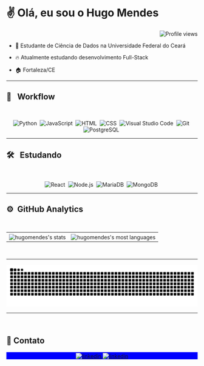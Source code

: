 <h1 align="left">✌ <strong>Olá, eu sou o Hugo Mendes</strong></h1>

<p align="right"> <img src="https://komarev.com/ghpvc/?username=fhugomendes&color=blue" alt="Profile views" /> </p>

-  📖 Estudante de Ciência de Dados na Universidade Federal do Ceará

- 🔥 Atualmente estudando desenvolvimento Full-Stack

- 🏠 Fortaleza/CE  

----

## 💼 &nbsp; Workflow

<br>

<div align="center">
  
  ![Python](https://img.shields.io/badge/-Python-05122A?style=flat&logo=python)&nbsp;
  ![JavaScript](https://img.shields.io/badge/-JavaScript-05122A?style=flat&logo=javascript)&nbsp;
  ![HTML](https://img.shields.io/badge/-HTML-05122A?style=flat&logo=HTML5)&nbsp;
  ![CSS](https://img.shields.io/badge/-CSS-05122A?style=flat&logo=CSS3&logoColor=1572B6)&nbsp;
  ![Visual Studio Code](https://img.shields.io/badge/-Visual%20Studio%20Code-05122A?style=flat&logo=visual-studio-code&logoColor=007ACC)&nbsp;
  ![Git](https://img.shields.io/badge/-Git-05122A?style=flat&logo=git)&nbsp;
  ![PostgreSQL](https://img.shields.io/badge/-PostgreSQL-05122A?style=flat&logo=postgresql)&nbsp;
  
  
</div>

---

## 🛠 &nbsp; Estudando

<br>

<div align="center">
  
  ![React](https://img.shields.io/badge/-React-05122A?style=flat&logo=react)&nbsp;
  ![Node.js](https://img.shields.io/badge/-Node.js-05122A?style=flat&logo=node.js)&nbsp;
  ![MariaDB](https://img.shields.io/badge/-MariaDB-05122A?style=flat&logo=mariadb)&nbsp;
  ![MongoDB](https://img.shields.io/badge/-MongoDB-05122A?style=flat&logo=mongodb)&nbsp;

</div>

----

## ⚙️ &nbsp;GitHub Analytics
<br>
<table align='center'>
    <tr>
      <td align="center" style="padding=0;width=50%;">
        <img align="center" style="padding=0;" src="https://github-readme-stats.vercel.app/api/?username=fhugomp&theme=tokyonight&show_icons=true&bg_color=00000000&hide_border=true&icon_color=7159c1&hide_title=false&count_private=true" alt="hugomendes's stats" />
      </td>
      <td align="center" style="padding=0;width=50%;">
        <img align="center" style="padding=0;" src="https://github-readme-stats.vercel.app/api/top-langs/?username=fhugomp&show_icons=true&theme=tokyonight&bg_color=00000000&hide_border=true&icon_color=7159c1&count_private=true" alt="hugomendes's most languages"/>
      </td>
    </tr>
</table>

<br>

---

![snake gif](https://github.com/fhugomp/fhugomp/blob/output/github-snake-dark.svg?color_dots=#1A5FB4&color_snake=#FF2800&palette=github-dark)

---

<br>

## 📱 Contato

<p align="center" style="background:blue">
<a href="https://www.linkedin.com/in/fhugomp/" target="_blank">
  <img align="center" src="https://img.shields.io/badge/-Hugo Mendes-05122A?style=flat&logo=linkedin" alt="linkedin"/>
</a>
<a href="mailto:contatofhugomp@gmail.com" target="_blank">
  <img align="center" src="https://img.shields.io/badge/Gmail-05122A?style=for-the-badge&logo=gmail&logoColor=white" alt="linkedin"/>
</a>

</p>
